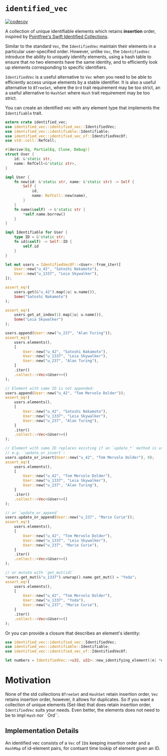 # `identified_vec`

[![codecov](https://codecov.io/github/Sajjon/identified_vec/graph/badge.svg?token=Em6TayrP8j)](https://codecov.io/github/Sajjon/identified_vec)

A collection of unique identifiable elements which retains **insertion** order, inspired by [Pointfree's Swift Identified Collections](https://github.com/pointfreeco/swift-identified-collections).

Similar to the standard `Vec`, the `IdentifiedVec` maintain their elements in a particular user-specified order. However, unlike `Vec`, the `IdentifiedVec` introduce the ability to uniquely identify elements, using a hash table to ensure that no two elements have the same identity, and to efficiently look up elements corresponding to specific identifiers.

`IdentifiedVec` is a useful alternative to `Vec` when you need to be able to efficiently access unique elements by a stable identifier. It is also a useful alternative to `BTreeSet`, where the `Ord` trait requirement may be too strict, an a useful alternative to `HashSet` where `Hash` trait requirement may be too strict.

You can create an identified vec with any element type that implements the `Identifiable` trait.

```rust
extern crate identified_vec;
use identified_vec::identified_vec::IdentifiedVec;
use identified_vec::identifiable::Identifiable;
use identified_vec::identified_vec_of::IdentifiedVecOf;
use std::cell::RefCell;

#[derive(Eq, PartialEq, Clone, Debug)]
struct User {
    id: &'static str,
    name: RefCell<&'static str>,
}

impl User {
    fn new(id: &'static str, name: &'static str) -> Self {
        Self {
            id,
            name: RefCell::new(name),
        }
    }
    fn name(&self) -> &'static str {
        *self.name.borrow()
    }
}

impl Identifiable for User {
    type ID = &'static str;
    fn id(&self) -> Self::ID {
        self.id
    }
}

let mut users = IdentifiedVecOf::<User>::from_iter([
    User::new("u_42", "Satoshi Nakamoto"),
    User::new("u_1337", "Leia Skywalker"),
]);

assert_eq!(
    users.get(&"u_42").map(|u| u.name()),
    Some("Satoshi Nakamoto")
);

assert_eq!(
    users.get_at_index(1).map(|u| u.name()),
    Some("Leia Skywalker")
);

users.append(User::new("u_237", "Alan Turing"));
assert_eq!(
    users.elements(),
    [
        User::new("u_42", "Satoshi Nakamoto"),
        User::new("u_1337", "Leia Skywalker"),
        User::new("u_237", "Alan Turing"),
    ]
    .iter()
    .collect::<Vec<&User>>()
);

// Element with same ID is not appended:
users.append(User::new("u_42", "Tom Mervolo Dolder"));
assert_eq!(
    users.elements(),
    [
        User::new("u_42", "Satoshi Nakamoto"),
        User::new("u_1337", "Leia Skywalker"),
        User::new("u_237", "Alan Turing"),
    ]
    .iter()
    .collect::<Vec<&User>>()
);

// Element with same ID replaces existing if an `update_*` method is used:
// e.g. `update_or_insert`:
users.update_or_insert(User::new("u_42", "Tom Mervolo Dolder"), 0);
assert_eq!(
    users.elements(),
    [
        User::new("u_42", "Tom Mervolo Dolder"),
        User::new("u_1337", "Leia Skywalker"),
        User::new("u_237", "Alan Turing"),
    ]
    .iter()
    .collect::<Vec<&User>>()
);

// or `update_or_append`
users.update_or_append(User::new("u_237", "Marie Curie"));
assert_eq!(
    users.elements(),
    [
        User::new("u_42", "Tom Mervolo Dolder"),
        User::new("u_1337", "Leia Skywalker"),
        User::new("u_237", "Marie Curie"),
    ]
    .iter()
    .collect::<Vec<&User>>()
);

// or mutate with `get_mut(id)`
*users.get_mut(&"u_1337").unwrap().name.get_mut() = "Yoda";
assert_eq!(
    users.elements(),
    [
        User::new("u_42", "Tom Mervolo Dolder"),
        User::new("u_1337", "Yoda"),
        User::new("u_237", "Marie Curie"),
    ]
    .iter()
    .collect::<Vec<&User>>()
);
```

Or you can provide a closure that describes an element's identity:

```rust
use identified_vec::identified_vec::IdentifiedVec;
use identified_vec::identifiable::Identifiable;
use identified_vec::identified_vec_of::IdentifiedVecOf;

let numbers = IdentifiedVec::<u32, u32>::new_identifying_element(|e| *e);
```

# Motivation
None of the std collections `BTreeSet` and `HashSet` retain insertion order, `Vec` retains insertion order, however, it allows for duplicates. So if you want a collection of unique elements (Set-like) that does retain insertion order, `IdentifiedVec` suits your needs. Even better, the elements does not need to be to impl `Hash` nor ` Ord``.

## Implementation Details

An identified vec consists of a `Vec` of `ID`s keeping insertion order and a `HashMap` of id-element pairs, for contsant time lookip of element given an ID.